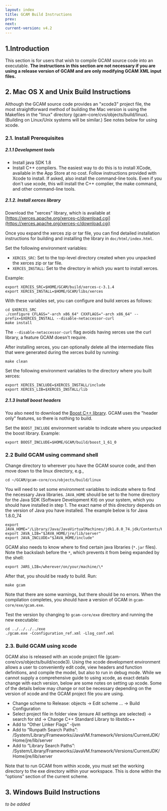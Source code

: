 ```yaml
---
layout: index
title: GCAM Build Instructions
prev: 
next:
current-version: v4.2 
---
```


## 1.Introduction
This section is for users that wish to compile GCAM source code into an executable. **The instructions in this section are not necessary if you are using a release version of GCAM and are only modifying GCAM XML input files.**

## 2. <a name="Mac_and_Unix_Build">Mac OS X and Unix Build Instructions</a>
Although the GCAM source code provides an "xcode3" project file, the most straightforward method of building the Mac version is using the Makefiles in the "linux" directory (gcam-core/cvs/objects/build/linux). (Building on Linux/Unix systems will be similar.) See notes below for using xcode.

### 2.1. Install Prerequisites

##### 2.1.1 Development tools
- Install java SDK 1.8
- Install C++ compliers.  The easiest way to do this is to install XCode, available in the App Store at no cost. Follow instructions provided with Xcode to install. If asked, also install the command-line tools. Even if you don't use xcode, this will install the C++ complier, the make command, and other command-line tools.


##### 2.1.2. Install xerces library

Download the "xerces" library, which is available at [https://xerces.apache.org/xerces-c/download.cgi](https://xerces.apache.org/xerces-c/download.cgi)

Once you expand the xerces zip or tar file, you can find detailed installation instructions for building and installing the library in `doc/html/index.html`. 

Set the following environment variables:

* `XERCES_SRC`: Set to the top-level directory created when you unpacked the xerces zip or tar file.
* `XERCES_INSTALL`:  Set to the directory in which you want to install xerces.

Example:  
```
export XERCES_SRC=$HOME/GCAM/build/xerces-c-3.1.4
export XERCES_INSTALL=$HOME/GCAM/libs/xerces
```

With these variables set, you can configure and build xerces as follows:
```
cd $XERCES_SRC
./configure CFLAGS="-arch x86_64" CXXFLAGS="-arch x86_64" --prefix=$XERCES_INSTALL --disable-netaccessor-curl
make install
```
The `--disable-netaccessor-curl` flag avoids having xerces use the curl library, a feature GCAM doesn't require.

After installing xerces, you can optionally delete all the intermediate files that were generated during the xerces build by running:

```	
make clean
```

Set the following environment variables to the directory where you built xerces:  
```
export XERCES_INCLUDE=$XERCES_INSTALL/include
export XERCES_LIB=$XERCES_INSTALL/lib
```

##### 2.1.3 Install boost headers

You also need to download the  [Boost C++ library](http://www.boost.org/users/download/). GCAM uses the "header only" features, so there is nothing to build. 

Set the `BOOST_INCLUDE` environment variable to indicate where you unpacked the boost library.  Example:

```
export BOOST_INCLUDE=$HOME/GCAM/build/boost_1_61_0
```

### 2.2 Build GCAM using command shell

Change directory to wherever you have the GCAM source code, and then move down to the linux directory, e.g.,

```
cd ~/GCAM/gcam-core/cvs/objects/build/linux
```

You will need to set some environment variables to indicate where to find the necessary Java libraries.  `JAVA_HOME` should be set to the home directory for the Java SDK (Software Development Kit) on your system, which you should have installed in step 1.  The exact name of this directory depends on the version of Java you have installed.  The example below is for Java 1.8.0_74

```
export JAVA_HOME="/Library/Java/JavaVirtualMachines/jdk1.8.0_74.jdk/Contents/Home"
export JAVA_LIB="$JAVA_HOME/jre/lib/server"
export JAVA_INCLUDE="$JAVA_HOME/include"
```

<!-- I'm pretty sure that the -std=c++11 flag should be part of the default CXXFLAGS in the build.  Double check
        and delete this section if so.  -rpl
        
Depending on the version of XCode (and ultimately, of the C++ compiler on your machine), you may have to specify a particular C++ language version to use. In my case (running XCode 6.2 on Mac OS 10.9.5) I had to define this additional environment variable:

	export CXX='c++ -std=c++11'
-->

GCAM also needs to know where to find certain java libraries (`*.jar` files). Note the backslash before the `*`, which prevents it from being expanded by the shell:

```
export JARS_LIB=/wherever/on/your/machine/\*
```

After that, you should be ready to build.  Run:

```
make gcam
```

Note that there are some warnings, but there should be no errors. When the compilation completes, you should have a version of GCAM in `gcam-core/exe/gcam.exe`.

Test the version by changing to `gcam-core/exe` directory and running the new executable:

```
cd ../../../../exe
./gcam.exe -Cconfiguration_ref.xml -Llog_conf.xml
```

### 2.3. Build GCAM using xcode 

GCAM also is released with an xcode project file (gcam-core/cvs/objects/build/xcode3). Using the xcode development environment allows a user to conveniently edit code, view headers and function definitions, and compile the model, but also to run in debug mode. While we cannot supply a comprehensive guide to using xcode, as exact details change with each version, below are some notes on setting up xcode. Some of the details below may change or not be necessary depending on the version of xcode and the GCAM project file you are using. 

- Change scheme to Release:
objects -> Edit scheme … -> Build Configuration
- Select project file in folder view (ensure All settings are selected) -> search for std -> Change C++ Standard Library to libstdc++
- Add to “Other Linker Flags” -ljvm
- Add to “Runpath Search Paths”: 
/System/Library/Frameworks/JavaVM.framework/Versions/CurrentJDK/Home/jre/lib/server
- Add to “Library Search Paths”: /System/Library/Frameworks/JavaVM.framework/Versions/CurrentJDK/Home/jre/lib/server


Note that to run GCAM from within xcode, you must set the working directory to the exe directory within your workspace. This is done within the “options” section of the current scheme.

## 3. <a name="Windows_Build">Windows Build Instructions</a>

_to be added_
